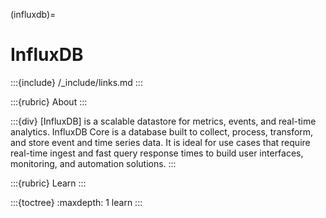 (influxdb)=
# InfluxDB

:::{include} /_include/links.md
:::

:::{rubric} About
:::

:::{div}
[InfluxDB] is a scalable datastore for metrics, events, and real-time analytics. 
InfluxDB Core is a database built to collect, process, transform, and store event
and time series data. It is ideal for use cases that require real-time ingest and
fast query response times to build user interfaces, monitoring, and automation solutions.
:::

:::{rubric} Learn
:::

:::{toctree}
:maxdepth: 1
learn
:::
